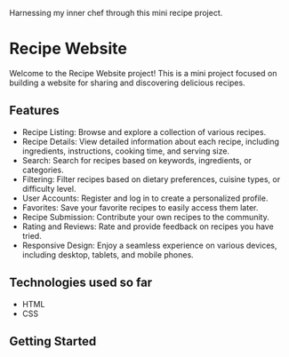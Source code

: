 Harnessing my inner chef through this mini recipe project.

# Recipe Website

Welcome to the Recipe Website project! This is a mini project focused on building a website for sharing and discovering delicious recipes.

## Features

- Recipe Listing: Browse and explore a collection of various recipes.
- Recipe Details: View detailed information about each recipe, including ingredients, instructions, cooking time, and serving size.
- Search: Search for recipes based on keywords, ingredients, or categories.
- Filtering: Filter recipes based on dietary preferences, cuisine types, or difficulty level.
- User Accounts: Register and log in to create a personalized profile.
- Favorites: Save your favorite recipes to easily access them later.
- Recipe Submission: Contribute your own recipes to the community.
- Rating and Reviews: Rate and provide feedback on recipes you have tried.
- Responsive Design: Enjoy a seamless experience on various devices, including desktop, tablets, and mobile phones.

## Technologies used so far

- HTML
- CSS
## Getting Started